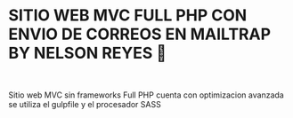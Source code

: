 
<!-- ABOUT THE PROJECT -->
# SITIO WEB MVC FULL PHP CON ENVIO DE CORREOS EN MAILTRAP BY NELSON REYES 👋
</br>

Sitio web MVC sin frameworks Full PHP cuenta con optimizacion avanzada se utiliza el gulpfile y el procesador SASS
